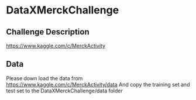 # DataXMerckChallenge

## Challenge Description

https://www.kaggle.com/c/MerckActivity

## Data

Please down load the data from https://www.kaggle.com/c/MerckActivity/data
And copy the training set and test set to the DataXMerckChallenge/data folder


